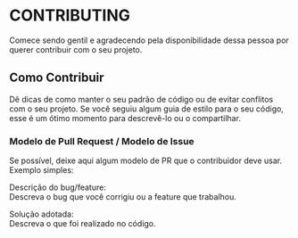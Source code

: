 # CONTRIBUTING

Comece sendo gentil e agradecendo pela disponibilidade dessa pessoa por querer contribuir com o seu projeto.

## Como Contribuir

Dê dicas de como manter o seu padrão de código ou de evitar conflitos com o seu projeto. Se você seguiu algum guia de estilo para o seu código, esse é um ótimo momento para descrevê-lo ou o compartilhar.

### Modelo de Pull Request / Modelo de Issue

Se possível, deixe aqui algum modelo de PR que o contribuidor deve usar.
Exemplo simples:

Descrição do bug/feature: <br>
Descreva o bug que você corrigiu ou a feature que trabalhou.

Solução adotada: <br>
Descreva o que foi realizado no código.
